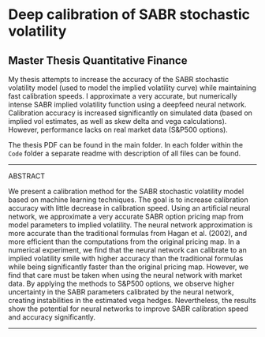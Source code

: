 # Deep calibration of SABR stochastic volatility
Master Thesis Quantitative Finance
--------------------------------------------

My thesis attempts to increase the accuracy of the SABR stochastic volatility model (used to model the implied volatility curve) while maintaining fast calibration speeds. I approximate a very accurate, but numerically intense SABR implied volatility function using a deepfeed neural network. Calibration accuracy is increased significantly on simulated data (based on implied vol estimates, as well as skew delta and vega calculations). However, performance lacks on real market data (S&P500 options). 

The thesis PDF can be found in the main folder. In each folder within the `Code` folder a separate readme with description of all files can be found. 

--------------------------------------------

ABSTRACT

We present a calibration method for the SABR stochastic volatility model based on machine learning
techniques. The goal is to increase calibration accuracy with little decrease in calibration speed.
Using an artificial neural network, we approximate a very accurate SABR option pricing map from
model parameters to implied volatility. The neural network approximation is more accurate than
the traditional formulas from Hagan et al. (2002), and more efficient than the computations from the
original pricing map. In a numerical experiment, we find that the neural network can calibrate to an
implied volatility smile with higher accuracy than the traditional formulas while being significantly
faster than the original pricing map. However, we find that care must be taken when using the
neural network with market data. By applying the methods to S&P500 options, we observe higher
uncertainty in the SABR parameters calibrated by the neural network, creating instabilities in the
estimated vega hedges. Nevertheless, the results show the potential for neural networks to improve
SABR calibration speed and accuracy significantly.

--------------------------------------------

